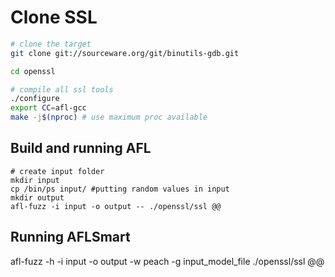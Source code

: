 # Clone SSL
``` sh
# clone the target
git clone git://sourceware.org/git/binutils-gdb.git

cd openssl

# compile all ssl tools
./configure 
export CC=afl-gcc
make -j$(nproc) # use maximum proc available
```

## Build and running AFL

``` 
# create input folder
mkdir input
cp /bin/ps input/ #putting random values in input  
mkdir output
afl-fuzz -i input -o output -- ./openssl/ssl @@
```

## Running AFLSmart
afl-fuzz -h -i input -o output -w peach -g input_model_file ./openssl/ssl @@
